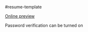 #resume-template

[Online preview](https://zoiiiiii.github.io/resume-template)

Password verification can be turned on
